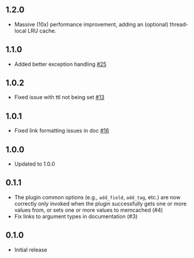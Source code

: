 ## 1.2.0
 - Massive (10x) performance improvement, adding an (optional) thread-local LRU cache.

## 1.1.0
 - Added better exception handling [#25](https://github.com/logstash-plugins/logstash-filter-memcached/pull/25)

## 1.0.2
 - Fixed issue with ttl not being set [#13](https://github.com/logstash-plugins/logstash-filter-memcached/pull/13)

## 1.0.1
 - Fixed link formatting issues in doc [#16](https://github.com/logstash-plugins/logstash-filter-memcached/pull/16)

## 1.0.0
 - Updated to 1.0.0

## 0.1.1
 - The plugin common options (e.g., `add_field`, `add_tag`, etc.) are now correctly only invoked when the plugin successfully gets one or more values from, or sets one or more values to memcached (#4)
 - Fix links to argument types in documentation (#3)

## 0.1.0
  - Initial release
